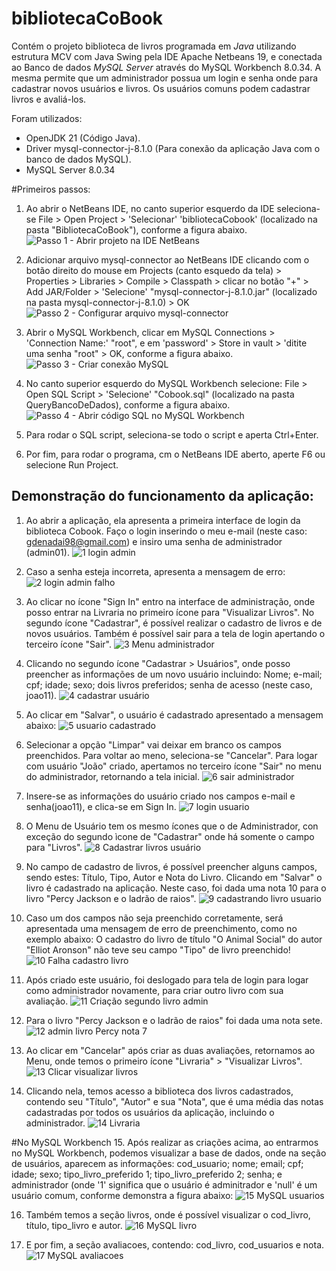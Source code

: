 # bibliotecaCoBook
Contém o projeto biblioteca de livros programada em *Java* utilizando estrutura MCV com Java Swing pela IDE Apache Netbeans 19, e conectada ao Banco de dados *MySQL Server* através do MySQL Workbench 8.0.34. A mesma permite que um administrador possua um login e senha onde para cadastrar novos usuários e livros. Os usuários comuns podem cadastrar livros e avaliá-los.

Foram utilizados:
- OpenJDK 21 (Código Java).
- Driver mysql-connector-j-8.1.0 (Para conexão da aplicação Java com o banco de dados MySQL).
- MySQL Server 8.0.34

#Primeiros passos:
1. Ao abrir o NetBeans IDE, no canto superior esquerdo da IDE seleciona-se File > Open Project > 'Selecionar' 'bibliotecaCobook' (localizado na pasta "BibliotecaCoBook"), conforme a figura abaixo.
![Passo 1 - Abrir projeto na IDE NetBeans](https://github.com/user-attachments/assets/7b33e15d-97c8-4509-bf99-6f8eb0ca21d2)

2. Adicionar arquivo mysql-connector ao NetBeans IDE clicando com o botão direito do mouse em Projects (canto esquedo da tela) > Properties > Libraries > Compile > Classpath > clicar no botão "+" > Add JAR/Folder > 'Selecione' "mysql-connector-j-8.1.0.jar" (localizado na pasta mysql-connector-j-8.1.0) > OK
![Passo 2 - Configurar arquivo mysql-connector](https://github.com/user-attachments/assets/70d632dc-da55-4241-84b5-33f01498384a)

3. Abrir o MySQL Workbench, clicar em MySQL Connections > 'Connection Name:' "root", e em 'password' > Store in vault > 'ditite uma senha "root"  > OK, conforme a figura abaixo.
![Passo 3 - Criar conexão MySQL](https://github.com/user-attachments/assets/52b76f55-c846-44f3-8db7-62e7e804cffa)

4. No canto superior esquerdo do MySQL Workbench selecione: File > Open SQL Script > 'Selecione' "Cobook.sql" (localizado na pasta QueryBancoDeDados), conforme a figura abaixo.
![Passo 4 - Abrir código SQL no MySQL Workbench](https://github.com/user-attachments/assets/b6dc500c-e372-4ad7-bbbf-54eda8ecff53)

5. Para rodar o SQL script, seleciona-se todo o script e aperta Ctrl+Enter.
   
6. Por fim, para rodar o programa, cm o NetBeans IDE aberto, aperte F6 ou selecione Run Project.

## Demonstração do funcionamento da aplicação:

1. Ao abrir a aplicação, ela apresenta a primeira interface de login da biblioteca Cobook. Faço o login inserindo o meu e-mail (neste caso: gdenadai98@gmail.com) e insiro uma senha de administrador (admin01).
![1 login admin](https://github.com/user-attachments/assets/07f434a0-f20f-4287-9be1-d94d623f62fc)

2. Caso a senha esteja incorreta, apresenta a mensagem de erro:
![2 login admin falho](https://github.com/user-attachments/assets/9072b7fe-2a01-46a1-af27-e947b2bb35e8)

3. Ao clicar no ícone "Sign In" entro na interface de administração, onde posso entrar na Livraria no primeiro ícone para "Visualizar Livros". No segundo ícone "Cadastrar", é possível realizar o cadastro de livros e de novos usuários. Também é possível sair para a tela de login apertando o terceiro ícone "Sair".
![3 Menu administrador](https://github.com/user-attachments/assets/268d64c9-c912-48fc-8e7f-157a1142a9cf)

4. Clicando no segundo ícone "Cadastrar > Usuários", onde posso preencher as informações de um novo usuário incluindo: Nome; e-mail; cpf; idade; sexo; dois livros preferidos; senha de acesso (neste caso, joao11).
![4 cadastrar usuário](https://github.com/user-attachments/assets/d765dbde-b193-497a-ab9b-757203c10d6f)

5. Ao clicar em "Salvar", o usuário é cadastrado apresentado a mensagem abaixo:
![5 usuario cadastrado](https://github.com/user-attachments/assets/6ccb5205-f290-448b-a473-001caa76138d)

6. Selecionar a opção "Limpar" vai deixar em branco os campos preenchidos. Para voltar ao meno, seleciona-se "Cancelar". Para logar com usuário "João" criado, apertamos no terceiro ícone "Sair" no menu do administrador, retornando a tela inicial.
![6 sair administrador](https://github.com/user-attachments/assets/2af5f470-7388-49e8-92bb-a5548e05015c)

7. Insere-se as informações do usuário criado nos campos e-mail e senha(joao11), e clica-se em Sign In.
![7 login usuario](https://github.com/user-attachments/assets/9db0d079-6cd2-4e3e-8b01-063a4a8a130e)

8. O Menu de Usuário tem os mesmo ícones que o de Administrador, con exceção do segundo ìcone de "Cadastrar" onde há somente o campo para "Livros".
![8 Cadastrar livros usuário](https://github.com/user-attachments/assets/e817f1d2-e63b-46f8-849e-3e6ffccb9594)

9. No campo de cadastro de livros, é possível preencher alguns campos, sendo estes: Título, Tipo, Autor e Nota do Livro. Clicando em "Salvar" o livro é cadastrado na aplicação. Neste caso, foi dada uma nota 10 para o livro "Percy Jackson e o ladrão de raios".
![9 cadastrando livro usuario](https://github.com/user-attachments/assets/50e24552-ff09-41e6-827a-d890539131d8)

10. Caso um dos campos não seja preenchido corretamente, será apresentada uma mensagem de erro de preenchimento, como no exemplo abaixo: O cadastro do livro de título "O Animal Social" do autor "Elliot Aronson" não teve seu campo "Tipo" de livro preenchido!
![10 Falha cadastro livro](https://github.com/user-attachments/assets/d3d851a8-efc0-43b1-b397-34c500b8da4c)

11. Após criado este usuário, foi deslogado para tela de login para logar como administrador novamente, para criar outro livro com sua avaliação. 
![11 Criação segundo livro admin](https://github.com/user-attachments/assets/b240b423-baee-4438-8da5-272a63c34f6a)

12. Para o livro "Percy Jackson e o ladrão de raios" foi dada uma nota sete.
![12 admin livro Percy nota 7](https://github.com/user-attachments/assets/57fa0648-9490-4892-a5e6-3c250b2f108a)

13. Ao clicar em "Cancelar" após criar as duas avaliações, retornamos ao Menu, onde temos o primeiro ícone "Livraria" > "Visualizar Livros".
![13 Clicar visualizar livros](https://github.com/user-attachments/assets/bd2f9d7e-6b13-4b57-9155-8c647dcf5686)

14. Clicando nela, temos acesso a biblioteca dos livros cadastrados, contendo seu "Título", "Autor" e sua "Nota", que é uma média das notas cadastradas por todos os usuários da aplicação, incluindo o administrador.
![14 Livraria](https://github.com/user-attachments/assets/a5a128db-c64a-4b9c-87a3-10103aae366f)


#No MySQL Workbench
15. Após realizar as criações acima, ao entrarmos no MySQL Workbench, podemos visualizar a base de dados, onde na seção de usuários, aparecem as informações: cod_usuario; nome; email; cpf; idade; sexo; tipo_livro_preferido 1; tipo_livro_preferido 2; senha; e administrador (onde '1' significa que o usuário é adminitrador e 'null' é um usuário comum, conforme demonstra a figura abaixo:
![15 MySQL usuarios](https://github.com/user-attachments/assets/92ab749b-e008-4d2f-889a-ea87968f1a35)

16. Também temos a seção livros, onde é possível visualizar o cod_livro, título, tipo_livro e autor. 
![16 MySQL livro](https://github.com/user-attachments/assets/79af0cc2-028a-4396-bc6a-f72444f39582)

17. E por fim, a seção avaliacoes, contendo: cod_livro, cod_usuarios e nota.
![17 MySQL avaliacoes](https://github.com/user-attachments/assets/75b159c8-8953-423c-beaa-4c6a5d65366e)
